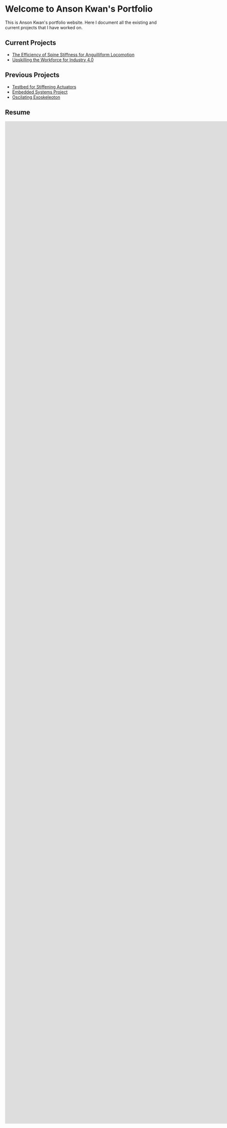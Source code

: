 # Welcome to Anson Kwan's Portfolio

This is Anson Kwan's portfolio website. Here I document all the existing and current projects that I have worked on.

## Current Projects

* [The Efficiency of Spine Stiffness for Anguilliform Locomotion](/Spines)
* [Upskilling the Workforce for Industry 4.0](/Training_Station)

## Previous Projects

* [Testbed for Stiffening Actuators](/Kaiteki)
* [Embedded Systems Project](/Embedded)
* [Oscilating Exoskeleoton](/Exo)

## Resume

<embed src="https://aakwan.github.io/Images/Anson_Kwan_Resume.pdf" width="2550px" height="3300px"/>
